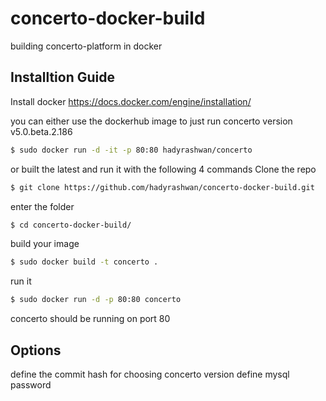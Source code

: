# concerto-docker-build
building concerto-platform in docker

## Installtion Guide
Install docker https://docs.docker.com/engine/installation/

you can either use the dockerhub image to just run concerto version  v5.0.beta.2.186
```sh
$ sudo docker run -d -it -p 80:80 hadyrashwan/concerto
```
or built  the latest and run it with the following 4 commands 
Clone the repo
```sh
$ git clone https://github.com/hadyrashwan/concerto-docker-build.git
```
enter the folder 
```sh
$ cd concerto-docker-build/
```
build your image
```sh
$ sudo docker build -t concerto .
```

run it 
```sh
$ sudo docker run -d -p 80:80 concerto
```
concerto should be running on port 80

## Options
 define the commit hash for choosing concerto version
 define mysql password
